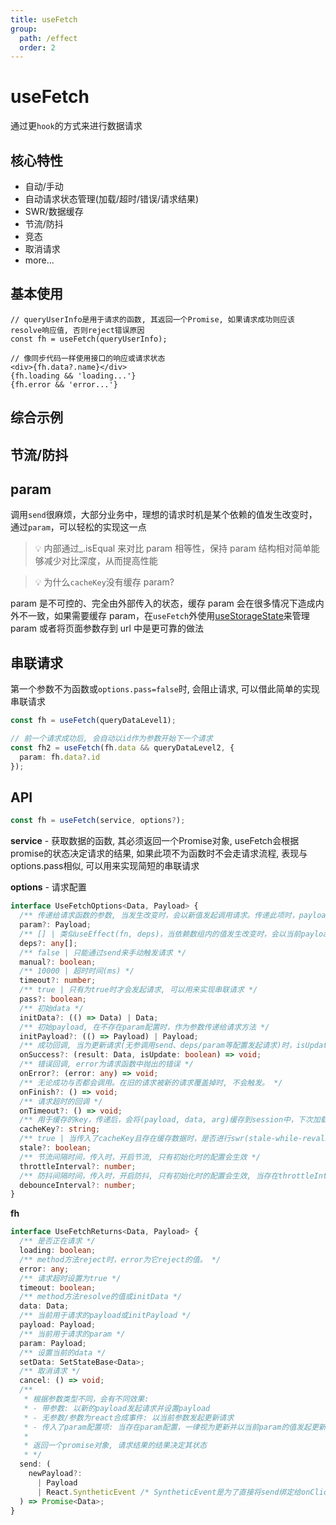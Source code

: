 ```yaml
---
title: useFetch
group:
  path: /effect
  order: 2
---
```


# useFetch

通过更`hook`的方式来进行数据请求

## 核心特性

- 自动/手动
- 自动请求状态管理(加载/超时/错误/请求结果)
- SWR/数据缓存
- 节流/防抖
- 竞态
- 取消请求
- more...

## 基本使用

```tsx | pure
// queryUserInfo是用于请求的函数, 其返回一个Promise, 如果请求成功则应该resolve响应值, 否则reject错误原因
const fh = useFetch(queryUserInfo);

// 像同步代码一样使用接口的响应或请求状态
<div>{fh.data?.name}</div>
{fh.loading && 'loading...'}
{fh.error && 'error...'}
```

## 综合示例

<code src="./base.demo.tsx"></code>

## 节流/防抖

<code src="./throttleDebounce.demo.tsx"></code>

## param

调用`send`很麻烦，大部分业务中，理想的请求时机是某个依赖的值发生改变时，通过`param`，可以轻松的实现这一点

<code src="./param.demo.tsx"></code>

> 💡 内部通过\_.isEqual 来对比 param 相等性，保持 param 结构相对简单能够减少对比深度，从而提高性能

> 💡 为什么`cacheKey`没有缓存 param?

param 是不可控的、完全由外部传入的状态，缓存 param 会在很多情况下造成内外不一致，如果需要缓存 param，在`useFetch`外使用[useStorageState](/#/state/use-storage-state)来管理 param 或者将页面参数存到 url 中是更可靠的做法

## 串联请求

第一个参数不为函数或`options.pass=false`时, 会阻止请求, 可以借此简单的实现串联请求

```ts
const fh = useFetch(queryDataLevel1);

// 前一个请求成功后, 会自动以id作为参数开始下一个请求
const fh2 = useFetch(fh.data && queryDataLevel2, {
  param: fh.data?.id
});
```

## API

```ts
const fh = useFetch(service, options?);
```

**service** - 获取数据的函数, 其必须返回一个Promise对象, useFetch会根据promise的状态决定请求的结果, 如果此项不为函数时不会走请求流程, 表现与options.pass相似, 可以用来实现简短的串联请求

**options** - 请求配置

```ts
interface UseFetchOptions<Data, Payload> {
  /** 传递给请求函数的参数, 当发生改变时，会以新值发起调用请求。传递此项时，payload会被忽略。 */
  param?: Payload;
  /** [] | 类似useEffect(fn, deps)，当依赖数组内的值发生改变时，会以当前payload进行更新请求, 请勿传入未memo的引用类型值 */
  deps?: any[];
  /** false | 只能通过send来手动触发请求 */
  manual?: boolean;
  /** 10000 | 超时时间(ms) */
  timeout?: number;
  /** true | 只有为true时才会发起请求, 可以用来实现串联请求 */
  pass?: boolean;
  /** 初始data */
  initData?: (() => Data) | Data;
  /** 初始payload, 在不存在param配置时，作为参数传递给请求方法 */
  initPayload?: (() => Payload) | Payload;
  /** 成功回调, 当为更新请求(无参调用send、deps/param等配置发起请求)时，isUpdate为true */
  onSuccess?: (result: Data, isUpdate: boolean) => void;
  /** 错误回调, error为请求函数中抛出的错误 */
  onError?: (error: any) => void;
  /** 无论成功与否都会调用。在旧的请求被新的请求覆盖掉时, 不会触发。 */
  onFinish?: () => void;
  /** 请求超时的回调 */
  onTimeout?: () => void;
  /** 用于缓存的key，传递后，会将(payload, data, arg)缓存到session中，下次加载时将读取缓存数据作为初始值 */
  cacheKey?: string;
  /** true | 当传入了cacheKey且存在缓存数据时，是否进行swr(stale-while-revalidate)请求 */
  stale?: boolean;
  /** 节流间隔时间，传入时，开启节流, 只有初始化时的配置会生效 */
  throttleInterval?: number;
  /** 防抖间隔时间，传入时，开启防抖, 只有初始化时的配置会生效, 当存在throttleInterval时，此配置不会生效 */
  debounceInterval?: number;
}
```

**fh**

```ts
interface UseFetchReturns<Data, Payload> {
  /** 是否正在请求 */
  loading: boolean;
  /** method方法reject时，error为它reject的值。 */
  error: any;
  /** 请求超时设置为true */
  timeout: boolean;
  /** method方法resolve的值或initData */
  data: Data;
  /** 当前用于请求的payload或initPayload */
  payload: Payload;
  /** 当前用于请求的param */
  param: Payload;
  /** 设置当前的data */
  setData: SetStateBase<Data>;
  /** 取消请求 */
  cancel: () => void;
  /**
   * 根据参数类型不同，会有不同效果:
   * - 带参数: 以新的payload发起请求并设置payload
   * - 无参数/参数为react合成事件: 以当前参数发起更新请求
   * - 传入了param配置项: 当存在param配置，一律视为更新并以当前param的值发起更新. 此时，传入的payload会被忽略
   *
   * 返回一个promise对象, 请求结果的结果决定其状态
   * */
  send: (
    newPayload?:
      | Payload
      | React.SyntheticEvent /* SyntheticEvent是为了直接将send绑定给onClick等时不出现类型错误 */
  ) => Promise<Data>;
}
```
